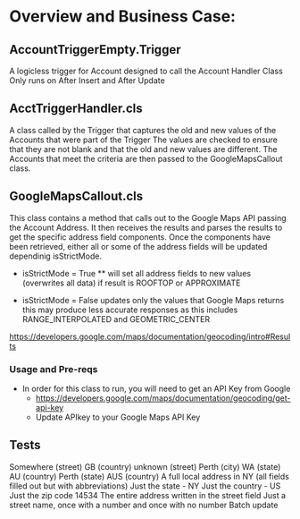 # Overview and Business Case: 

## AccountTriggerEmpty.Trigger

A logicless trigger for Account designed to call the Account Handler Class
Only runs on After Insert and After Update

## AcctTriggerHandler.cls

A class called by the Trigger that captures the old and new values of the Accounts that were part of the Trigger
The values are checked to ensure that they are not blank and that the old and new values are different.
The Accounts that meet the criteria are then passed to the GoogleMapsCallout class.

## GoogleMapsCallout.cls

This class contains a method that calls out to the Google Maps API passing the Account Address.
It then receives the results and parses the results to get the specific address field components.
Once the components have been retrieved, either all or some of the address fields will be updated dependinig isStrictMode.

* isStrictMode = True
** will set all address fields to new values (overwrites all data) if result is ROOFTOP or APPROXIMATE

* isStrictMode = False
updates only the values that Google Maps returns 
this may produce less accurate responses as this includes RANGE_INTERPOLATED and GEOMETRIC_CENTER

https://developers.google.com/maps/documentation/geocoding/intro#Results

### Usage and Pre-reqs
* In order for this class to run, you will need to get an API Key from Google
	* https://developers.google.com/maps/documentation/geocoding/get-api-key
	* Update APIkey to your Google Maps API Key 

## Tests

Somewhere (street) GB (country)
unknown (street) Perth (city) WA (state) AU (country)
Perth (state) AUS (country)
A full local address in NY (all fields filled out but with abbreviations)
Just the state - NY
Just the country - US
Just the zip code 14534
The entire address written in the street field
Just a street name, once with a number and once with no number
Batch update